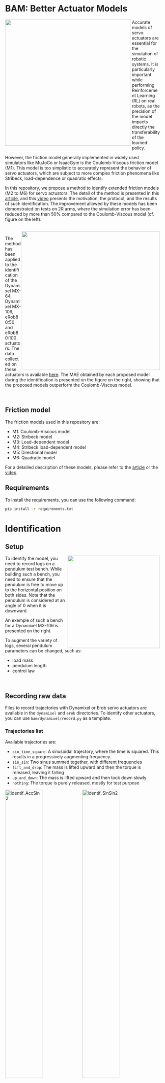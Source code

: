 # BAM: Better Actuator Models

<img align="left" src="https://github.com/user-attachments/assets/be9176e3-2aa7-4476-9d2b-88ffca177eb1" height=410>

Accurate models of servo actuators are essential for the simulation of robotic systems. It is particularly important 
while performing Reinforcement Learning (RL) on real robots, as the precision of the model impacts directly the 
transferability of the learned policy.

However, the friction model generally implemented in widely used simulators like MuJoCo or IsaacGym is the Coulomb-Viscous 
friction model (M1). This model is too simplistic to accurately represent the behavior of servo actuators, which are subject 
to more complex friction phenomena like Stribeck, load-dependence or quadratic effects.

In this repository, we propose a method to identify extended friction models (M2 to M6) for servo actuators. 
The detail of the method is presented in this [article](TODO), and this [video](https://youtu.be/ghvk0O9uDrc) presents the 
motivation, the protocol, and the results of such identification. The improvement allowed by these models has been 
demonstrated on tests on 2R arms, where the simulation error has been reduced by more than 50% compared to the Coulomb-Viscous 
model (cf. figure on the left).

<br>

<img align="right" src="https://github.com/user-attachments/assets/ef76a5d0-31dd-436a-b8a3-96d4dc61fe98" width=450>

The method has been applied to the identification of the Dynamixel MX-64, Dynamixel MX-106, eRob80:50 and eRob80:100 actuators. The data collected on these actuators is available [here](https://drive.google.com/drive/folders/1SwVCcpJko7ZBsmSTuu3G_ZipVQFGZ11N?usp=drive_link). The MAE obtained by each proposed model during the identification is presented on the figure 
on the right, showing that the proposed models outperform the Coulomb-Viscous model.

<br>

## Friction model

The friction models used in this repository are:
* M1: Coulomb-Viscous model
* M2: Stribeck model
* M3: Load-dependent model
* M4: Stribeck load-dependent model
* M5: Directional model
* M6: Quadratic model

For a detailled description of these models, please refer to the [article](TODO) or the [video](https://youtu.be/ghvk0O9uDrc).

## Requirements

To install the requirements, you can use the following command:

```bash
pip install -r requirements.txt

```

# Identification

## Setup

<img align="right" src=https://github.com/user-attachments/assets/2317aa80-5274-454c-b209-09f7759ff554 height=300>


To identify the model, you need to record logs on a pendulum test bench. 
While building such a bench, you need to ensure that the pendulum is free 
to move up to the horizontal position on both sides.
Note that the pendulum is considered at an angle of 0 when it is downward.

An exemple of such a bench for a Dynamixel MX-106 is presented on the right.

To augment the variety of logs, several pendulum parameters can be changed, such as:
* load mass
* pendulum length 
* control law
  
<br>

## Recording raw data

Files to record trajectories with Dynamixel or Erob servo actuators are available in the `dynamixel` and `erob` directories. To identify other actuators, you can use `bam/dynamixel/record.py` as a template.

### Trajectories list

Available trajectories are:

* `sin_time_square`: A sinusoidal trajectory, where the time is squared. This results in a progressively augmenting frequency.
* `sin_sin`: Two sinus summed together, with different frequencies
* `lift_and_drop`: The mass is lifted upward and then the torque is released, leaving it falling
* `up_and_down`: The mass is lifted upward and then took down slowly
* `nothing`: The torque is purely released, mostly for test purpose
  
<img width="49%" alt="Identif_AccSin2" src="https://github.com/user-attachments/assets/173d02be-f9bc-4562-bd24-8f06a8f1286f">
<img width="49%" alt="Identif_SinSin2" src="https://github.com/user-attachments/assets/84901c28-8345-4c37-a248-5beb7cf3038c">
<img width="49%" alt="Identif_LiftDrop2" src="https://github.com/user-attachments/assets/0a1ce588-9a40-4b9e-8b45-ff2a8363e120">
<img width="49%" alt="Identif_UpDown2" src="https://github.com/user-attachments/assets/4cb3c4c0-3824-4b32-bb17-83528cfb77b0">

### Dynamixel

You can use `bam/dynamixel/record.py` to execute a trajectory and record it, here is an example of usage:

```
python -m bam.dynamixel.record \
    --port /dev/ttyUSB0 \
    --mass 0.567 \
    --length 0.105 \
    --logdir data_raw \
    --trajectory sin_time_square \
    --motor some_name \
    --kp 8 \
    --vin 15.0
```

Where the arguments are:

* `port`: The port where the Dynamixel is connected
* `mass`: The mass of the object attached to the pendulum
* `length`: The length of the pendulum
* `logdir`: The directory where the data will be saved
* `trajectory`: The trajectory to be executed (see below)
* `motor`: The name of the motor
* `kp`: The proportional gain of the controller
* `vin`: The input voltage (default: `15.0`)

To record the data for a set of different kp and trajectories, you can modify and use `bam/dynamixel/all_record.py`. Here is an example of usage:

```
python -m bam.dynamixel.all_record \
    --port /dev/ttyUSB0 \
    --mass 0.567 \
    --length 0.105 \
    --logdir data_raw \
    --motor some_name \
    --speak
```

Where the arguments are the same as above, with the addition of `speak` which allows the trajectory and kp to be spoken before execution.

### Erob (with etherban)

First, you need to have the Etherban server running. You also need to compile the `proto` files, by running:

```
cd bam/erob/
bash generate_protobuf.sh
```

You can monitor the devices by running `python erob/etherban.py`. Notably, this will give you the angular offset
to use for the zero position.

You can then use the `record.py` script as following:

```
python -m bam.erob.record \
    --host 127.0.0.1 \
    --offset 1.57 \
    --mass 2.0 \
    --arm_mass 1.0 \
    --length 0.105 \
    --logdir data_raw \
    --trajectory sin_time_square \
    --motor some_name \
    --kp 8 \
    --damping 0.1
```

Where the arguments are:

* `host`: The host where the Etherban server is running (by default `localhost`)
* `offset`: The angular offset to be used for the zero position
* `mass`: The mass of the object attached to the pendulum
* `arm_mass`: The mass of the arm
* `length`: The length of the pendulum
* `logdir`: The directory where the data will be saved
* `trajectory`: The trajectory to be executed (see below)
* `motor`: The name of the motor
* `kp`: The proportional gain of the controller
* `damping`: The damping of the controller

To record the data for a set of different kp and trajectories, you can modify and use `bam/erob/all_record.py`. Here is an example of usage:

```
python -m bam.erob.all_record \
    --host 127.0.0.1 \
    --offset 1.57 \
    --mass 2.0 \
    --arm_mass 1.0 \
    --length 0.105 \
    --logdir data_raw \
    --motor some_name \
    --damping 0.1 \
    --speak
```

Where the arguments are the same as above, with the addition of `speak` which allows the trajectory and kp to be spoken before execution.

## Post-processing

To post-process, you can use:

```
python process.py --raw data_raw --logdir data_processed --dt 0.005
```

This will process the data with linear interpolation to enforce a constant given timestep.

## Model fitting

The model fitting can be done with:

```
python -m bam.fit \
    --actuator mx106 \
    --logdir data_processed \
    --method cmaes \
    --output params.json \
    --trials 1000 \
    --control
```

The argument meaning is:
* `actuator`: The actuator to be used
* `logdir`: The directory where the processed data is stored
* `method`: The method to be used for optimization. Available methods are `cmaes`, `random`, `nsgaii` (default: `cmaes`)
* `output`: The file where the parameters will be saved (default: `params.json`)
* `trials`: The number of trials to be executed (default: `100_000`)
* `control`: If present, the voltage is computed given the current goal and error instead of used from the logs

### Plotting

TODO : Check if it works

You can then use:

```
python -m bam.plot \
    --logdir data_processed \
    --params params.json \
    --control
```

To plot simulated vs real data.

### Drive/Backdrive diagram

TODO : Check if it works

To draw some drive/backdrive diagrams, you can use for example:

```
python -m bam.drive_backdrive \
    --params params.json \
    --max_torque 90
```

# Validation on 2R arms

To validate the models, 2R arms composed of Dynamixel and Erob actuators are used. The MuJoCo URDFs of these 2 arms are available in the `2R` directory. If you want to use another 2R arms, the conversion process from a classic URDF to a MuJoCo URDF is detailed in the `2R/README.md`.

## Recording raw data

### Trajectories list

4 trajectories are used for the validation:
*  `circle` 
*  `square` 
* `square_wave` 
* `triangular_wave`
  
![2R Trajectories](https://github.com/user-attachments/assets/7b38212d-ae6e-43f3-86ae-624c702796af)

### Dynamixel

You can use `record_2R.py` to execute a trajectory and record it, here is an example of usage:

```
python -m bam.dynamixel.record_2R \
    --port /dev/ttyUSB0 \
    --mass 0.567 \
    --logdir data_2R_dyn \
    --trajectory circle \
    --kp 8 \
    --speed 1.0
```

Where the arguments are:

* `port`: The port where the Dynamixel is connected
* `mass`: The mass of the object attached to the pendulum
* `logdir`: The directory where the data will be saved
* `trajectory`: The trajectory to be executed
* `kp`: The proportional gain of the controller
* `speed`: The speed at which the trajectory is executed
  
### Erob (with etherban)

You can use `record_2R.py` to execute a trajectory and record it, here is an example of usage:


TODO : Verify usage

```
python -m bam.erob.record_2R \
    --host 

```

## Simulation

TODO



TODO: Add images and plot to the README (Motors ? Catcheye ? Results ?)
